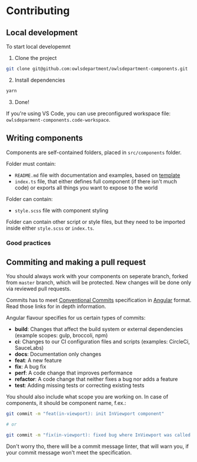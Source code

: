# Contributing

## Local development

To start local developemnt

1. Clone the project

```bash
git clone git@github.com:owlsdepartment/owlsdepartment-components.git
```

2. Install dependencies

```bash
yarn
```

3. Done!

If you're using VS Code, you can use preconfigured workspace file: `owlsdeparment-components.code-workspace`.

## Writing components

<!-- TODO: -->
Components are self-contained folders, placed in `src/components` folder.

Folder must contain:
 - `README.md` file with documentation and examples, based on [template](/.github/readme_template.md)
 - `index.ts` file, that either defines full component (if there isn't much code) or exports all things you want to expose to the world

Folder can contain:
 - `style.scss` file with component styling

Folder can contain other script or style files, but they need to be imported inside either `style.scss` or `index.ts`.

### Good practices

<!-- TODO: -->

## Commiting and making a pull request

You should always work with your components on seperate branch, forked from `master` branch, which will be protected. New changes will be done only via reviewed pull requests.

Commits has to meet [Conventional Commits](https://www.conventionalcommits.org/en/v1.0.0/) specification in [Angular](https://github.com/angular/angular/blob/master/CONTRIBUTING.md#-commit-message-format) format. Read those links for in depth information.

Angular flavour specifies for us certain types of commits:

 - __build__: Changes that affect the build system or external dependencies (example scopes: gulp, broccoli, npm)
 - __ci__: Changes to our CI configuration files and scripts (examples: CircleCi, SauceLabs)
 - __docs__: Documentation only changes
 - __feat__: A new feature
 - __fix__: A bug fix
 - __perf__: A code change that improves performance
 - __refactor__: A code change that neither fixes a bug nor adds a feature
 - __test__: Adding missing tests or correcting existing tests

You should also include what scope you are working on. In case of components, it should be component name, f.ex.:

```bash
git commit -m "feat(in-viewport): init InViewport component"

# or

git commit -m "fix(in-viewport): fixed bug where InViewport was called only once"
```

Don't worry tho, there will be a commit message linter, that will warn you, if your commit message won't meet the specification.




